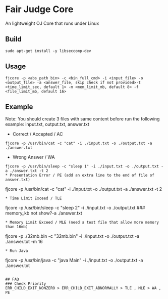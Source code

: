 # Fair Judge Core
An lightweight OJ Core that runs under Linux

## Build
```
sudo apt-get install -y libseccomp-dev

```

## Usage
```
fjcore -p <abs_path_bin> -c <bin_full_cmd> -i <input_file> -o <output_file> -a <answer_file, skip check if not provided>-t <time_limit_sec, default 1> -m <mem_limit_mb, default 8> -f <file_limit_mb, default 16>
```

## Example
Note: You should create 3 files with same content before run the following example: input.txt, output.txt, answer.txt
* Correct / Accepted / AC
```
fjcore -p /usr/bin/cat -c "cat" -i ./input.txt -o ./output.txt -a ./answer.txt
```
* Wrong Answer / WA
```
fjcore -p /usr/bin/sleep -c "sleep 1" -i ./input.txt -o ./output.txt -a ./answer.txt -t 2
* Presentation Error / PE (add an extra line to the end of file of answer.txt)
```
fjcore -p /usr/bin/cat -c "cat" -i ./input.txt -o ./output.txt -a ./answer.txt -t 2
```
* Time Limit Exceed / TLE
```
fjcore -p /usr/bin/sleep -c "sleep 2" -i ./input.txt -o ./output.txt ### memory_kb not show?-a ./answer.txt
```
* Memory Limit Exceed / MLE (need a test file that allow more memory than 16mb)
```
fjcore -p ./32mb.bin -c "32mb.bin" -i ./input.txt -o ./output.txt -a ./answer.txt -m 16
```
* Run Java
```
fjcore -p /usr/bin/java -c "java Main" -i ./input.txt -o ./output.txt -a ./answer.txt
```

## FAQ
### Check Priority
ERR_CHILD_EXIT_NONZERO > ERR_CHILD_EXIT_ABNORMALLY > TLE , MLE > WA , PE
